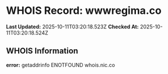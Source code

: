 # WHOIS Record: wwwregima.co

**Last Updated:** 2025-10-11T03:20:18.523Z
**Checked At:** 2025-10-11T03:20:18.524Z

## WHOIS Information

**error:** getaddrinfo ENOTFOUND whois.nic.co

